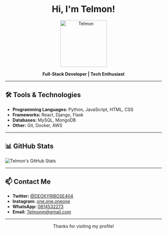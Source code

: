 <h1 align="center">Hi, I'm Telmon!</h1>

<p align="center">
  <img src="https://avatars.githubusercontent.com/your-username" width="150" height="150" alt="Telmon">
</p>

<p align="center">
  <strong>Full-Stack Developer | Tech Enthusiast</strong>
</p>

---

## 🛠️ Tools & Technologies
- **Programming Languages:** Python, JavaScript, HTML, CSS
- **Frameworks:** React, Django, Flask
- **Databases:** MySQL, MongoDB
- **Other:** Git, Docker, AWS

---

## 📊 GitHub Stats
![Telmon's GitHub Stats](https://github-readme-stats.vercel.app/api?username=telmon95&show_icons=true&theme=radical)

---

## 📫 Contact Me
- **Twitter:** [@DEOXYRIBOSE404](https://twitter.com/DEOXYRIBOSE404)
- **Instagram:** [one.one.oneone](https://www.instagram.com/one.one.oneone)
- **WhatsApp:** [0814532273](https://wa.me/0814532273)
- **Email:** [Telmonm@gmail.com](mailto:Telmonm@gmail.com)

---

<p align="center">Thanks for visiting my profile!</p>
